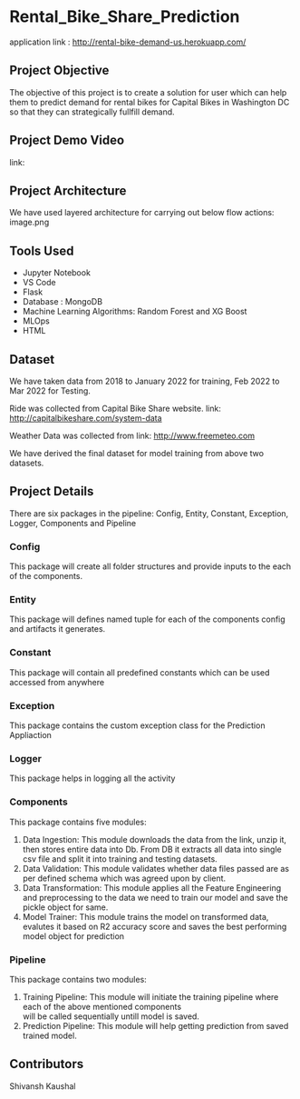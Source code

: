 # Rental_Bike_Share_Prediction  
application link : http://rental-bike-demand-us.herokuapp.com/

## Project Objective
The objective of this project is to create a solution for user which can help them to predict demand for rental bikes for Capital Bikes in Washington DC so that they can strategically fullfill demand.

## Project Demo Video
link: 

## Project Architecture
We have used layered architecture for carrying out below flow actions:
image.png

## Tools Used
- Jupyter Notebook
- VS Code
- Flask
- Database : MongoDB
- Machine Learning Algorithms: Random Forest and XG Boost
- MLOps
- HTML

## Dataset
We have taken data from 2018 to January 2022 for training, Feb 2022 to Mar 2022 for Testing.

Ride was collected from Capital Bike Share website.
link: http://capitalbikeshare.com/system-data

Weather Data was collected from link: http://www.freemeteo.com

We have derived the final dataset for model training from above two datasets.

## Project Details
There are six packages in the pipeline: Config, Entity, Constant, Exception, Logger, Components and Pipeline

### Config
This package will create all folder structures and provide inputs to the each of the components.

### Entity
This package will defines named tuple for each of the components config and artifacts it generates.

### Constant
This package will contain all predefined constants which can be used accessed from anywhere

### Exception
This package contains the custom exception class for the Prediction Appliaction

### Logger
This package helps in logging all the activity

### Components
This package contains five modules:
1. Data Ingestion: This module downloads the data from the link, unzip it, then stores entire data into Db.
                   From DB it extracts all data into single csv file and split it into training and testing datasets.
2. Data Validation: This module validates whether data files passed are as per defined schema which was agreed upon
                    by client.
3. Data Transformation: This module applies all the Feature Engineering and preprocessing to the data we need to 
                        train our model and save  the pickle object for same.
4. Model Trainer: This module trains the model on transformed data, evalutes it based on R2 accuracy score and 
                  saves the best performing model object for prediction

### Pipeline
This package contains two modules:
1. Training Pipeline: This module will initiate the training pipeline where each of the above mentioned components  
                      will be called sequentially untill model is saved.
2. Prediction Pipeline: This module will help getting prediction from saved trained model.

## Contributors
Shivansh Kaushal